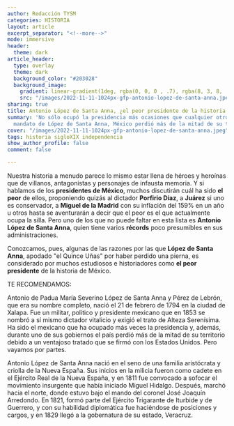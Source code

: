```yaml
---
author: Redacción TYSM
categories: HISTORIA
layout: article
excerpt_separator: "<!--more-->"
mode: immersive
header:
  theme: dark
article_header:
  type: overlay
  theme: dark
  background_color: "#203028"
  background_image:
    gradient: linear-gradient(1deg, rgba(0, 0, 0 , .7), rgba(8, 3, 8, .9))
    src: "/images/2022-11-11-1024px-gfp-antonio-lopez-de-santa-anna.jpeg"
sharing: true
title: Antonio López de Santa Anna, ¿el peor presidente de la historia de México?
summary: 'No sólo ocupó la presidencia más ocasiones que cualquier otro: durante el
  mandato de López de Santa Anna, México perdió más de la mitad de su territorio…'
cover: "/images/2022-11-11-1024px-gfp-antonio-lopez-de-santa-anna.jpeg"
tags: historia sigloXIX independencia
show_author_profile: false
comment: false

---
```

Nuestra historia a menudo parece lo mismo estar llena de héroes y heroínas que de villanos, antagonistas y personajes de infausta memoria. Y si hablamos de los **presidentes de México**, muchos discutirán cuál ha sido **el peor** de ellos, proponiendo quizás al dictador **Porfirio Díaz**, a **Juárez** si uno es conservador, a **Miguel de la Madrid** con su inflación del 159% en un año u otros hasta se aventurarán a decir que el peor es el que actualmente ocupa la silla. Pero uno de los que no puede faltar en esta lista es **Antonio López de Santa Anna**, quien tiene varios **récords** poco presumibles en sus administraciones.

Conozcamos, pues, algunas de las razones por las que **López de Santa Anna**, apodado "el Quince Uñas" por haber perdido una pierna, es considerado por muchos estudiosos e historiadores como **el peor presidente** de la historia de México.

TE RECOMENDAMOS:

Antonio de Padua María Severino López de Santa Anna y Pérez de Lebrón, que era su nombre completo, nació el 21 de febrero de 1794 en la ciudad de Xalapa. Fue un militar, político y  presidente mexicano que en 1853 se nombró a sí mismo dictador vitalicio y exigió el trato de Alteza Serenísima. Ha sido el mexicano que ha ocupado más veces la presidencia y, además, durante uno de sus gobiernos el país perdió más de la mitad de su territorio debido a un ventajoso tratado que se firmó con los Estados Unidos. Pero vayamos por partes.

Antonio López de Santa Anna nació en el seno de una familia aristócrata y criolla de la Nueva España. Sus inicios en la milicia fueron como cadete en el Ejército Real de la Nueva España, y en 1811 fue convocado a sofocar el movimiento insurgente que había iniciado Miguel Hidalgo. Después, marchó hacia el norte, donde estuvo bajo el mando del coronel José Joaquín Arredondo. En 1821, formó parte del Ejército Trigarante de Iturbide y de Guerrero, y con su habilidad diplomática fue haciéndose de posiciones y cargos, y en 1829 llegó a la gobernatura de su estado, Veracruz.